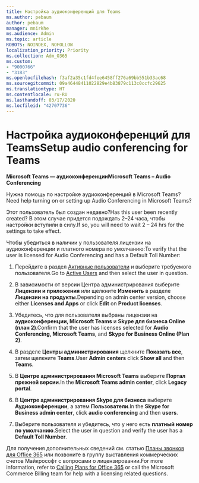 ```yaml
---
title: Настройка аудиоконференций для Teams
ms.author: pebaum
author: pebaum
manager: mnirkhe
ms.audience: Admin
ms.topic: article
ROBOTS: NOINDEX, NOFOLLOW
localization_priority: Priority
ms.collection: Adm_O365
ms.custom:
- "9000766"
- "3183"
ms.openlocfilehash: f3af2a35c1fd4fee6458ff276a69bb551b33ac68
ms.sourcegitcommit: 09a46448411022829e4b83879c113c0ccfc29625
ms.translationtype: HT
ms.contentlocale: ru-RU
ms.lasthandoff: 03/17/2020
ms.locfileid: "42707736"
---
```

# <a name="setup-audio-conferencing-for-teams"></a><span data-ttu-id="179f5-102">Настройка аудиоконференций для Teams</span><span class="sxs-lookup"><span data-stu-id="179f5-102">Setup audio conferencing for Teams</span></span>

<span data-ttu-id="179f5-103">**Microsoft Teams — аудиоконференции**</span><span class="sxs-lookup"><span data-stu-id="179f5-103">**Microsoft Teams – Audio Conferencing**</span></span>

<span data-ttu-id="179f5-104">Нужна помощь по настройке аудиоконференций в Microsoft Teams?</span><span class="sxs-lookup"><span data-stu-id="179f5-104">Need help turning on or setting up Audio Conferencing in Microsoft Teams?</span></span>

<span data-ttu-id="179f5-105">Этот пользователь был создан недавно?</span><span class="sxs-lookup"><span data-stu-id="179f5-105">Has this user been recently created?</span></span>  <span data-ttu-id="179f5-106">В этом случае придется подождать 2–24 часа, чтобы настройки вступили в силу.</span><span class="sxs-lookup"><span data-stu-id="179f5-106">If so, you will need to wait 2 – 24 hrs for the settings to take effect.</span></span>

<span data-ttu-id="179f5-107">Чтобы убедиться в наличии у пользователя лицензии на аудиоконференции и платного номера по умолчанию:</span><span class="sxs-lookup"><span data-stu-id="179f5-107">To verify that the user is licensed for Audio Conferencing and has a Default Toll Number:</span></span>

1. <span data-ttu-id="179f5-108">Перейдите в раздел [Активные пользователи](https://admin.microsoft.com/Adminportal/Home?source=applauncher#/users) и выберите требуемого пользователя.</span><span class="sxs-lookup"><span data-stu-id="179f5-108">Go to [Active Users](https://admin.microsoft.com/Adminportal/Home?source=applauncher#/users) and then select the user in question.</span></span>

2. <span data-ttu-id="179f5-109">В зависимости от версии Центра администрирования выберите **Лицензии и приложения** или щелкните **Изменить** в разделе **Лицензии на продукты**.</span><span class="sxs-lookup"><span data-stu-id="179f5-109">Depending on admin center version, choose either **Licenses and Apps** or click **Edit** on **Product licenses**.</span></span>

3. <span data-ttu-id="179f5-110">Убедитесь, что для пользователя выбраны лицензии на **аудиоконференции, Microsoft Teams** и **Skype для бизнеса Online (план 2)**.</span><span class="sxs-lookup"><span data-stu-id="179f5-110">Confirm that the user has licenses selected for **Audio Conferencing, Microsoft Teams**, and **Skype for Business Online (Plan 2)**.</span></span>

4. <span data-ttu-id="179f5-111">В разделе **Центры администрирования** щелкните **Показать все**, затем щелкните **Teams**.</span><span class="sxs-lookup"><span data-stu-id="179f5-111">User **Admin centers** click **Show all** and then **Teams**.</span></span>

5. <span data-ttu-id="179f5-112">В **Центре администрирования Microsoft Teams** выберите **Портал прежней версии**.</span><span class="sxs-lookup"><span data-stu-id="179f5-112">In the **Microsoft Teams admin center**, click **Legacy portal**.</span></span>

6. <span data-ttu-id="179f5-113">В **Центре администрирования Skype для бизнеса** выберите **Аудиоконференции**, а затем **Пользователи**.</span><span class="sxs-lookup"><span data-stu-id="179f5-113">In the **Skype for Business admin center**, click **audio conferencing** and then **users**.</span></span>

7. <span data-ttu-id="179f5-114">Выберите пользователя и убедитесь, что у него есть **платный номер по умолчанию**.</span><span class="sxs-lookup"><span data-stu-id="179f5-114">Select the user in question and verify the user has a **Default Toll Number**.</span></span>

<span data-ttu-id="179f5-115">Для получения дополнительных сведений см. статью [Планы звонков для Office 365](https://docs.microsoft.com/microsoftteams/calling-plans-for-office-365) или позвоните в группу выставления коммерческих счетов Майкрософт с вопросами о лицензировании.</span><span class="sxs-lookup"><span data-stu-id="179f5-115">For more information, refer to [Calling Plans for Office 365](https://docs.microsoft.com/microsoftteams/calling-plans-for-office-365) or call the Microsoft Commerce Billing team for help with a licensing related questions.</span></span>